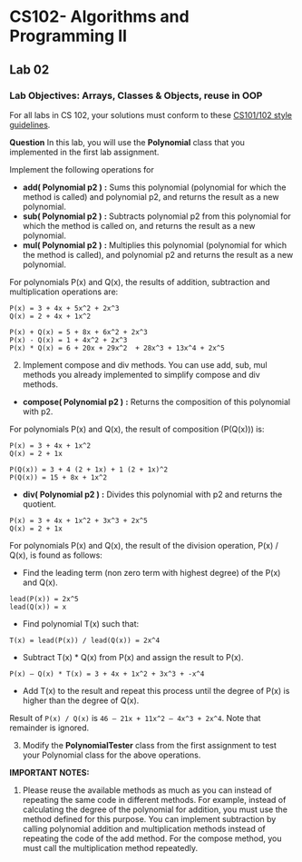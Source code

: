 # CS102- Algorithms and Programming II

## Lab 02

### **Lab Objectives:** Arrays, Classes & Objects, reuse in OOP

For all labs in CS 102, your solutions must conform to these [CS101/102 style
guidelines](http://www.cs.bilkent.edu.tr/~adayanik/cs101/practicalwork/styleguidelines.htm).

**Question** In this lab, you will use the  **Polynomial** class that you implemented in the first lab assignment.

Implement the following operations for

* **add( Polynomial p2 )**  **:**  Sums this polynomial (polynomial for which the method is called) and polynomial p2, and returns the result as a new polynomial.
* **sub( Polynomial p2 )**  **:**  Subtracts polynomial p2 from this polynomial for which the method is called on, and returns the result as a new polynomial.
* **mul( Polynomial p2 )**  **:**  Multiplies this polynomial (polynomial for which the method is called), and polynomial p2 and returns the result as a new polynomial.

For polynomials P(x) and Q(x), the results of addition, subtraction and multiplication
operations are:

``P(x) = 3 + 4x + 5x^2 + 2x^3``  
``Q(x) = 2 + 4x + 1x^2``  

``P(x) + Q(x) = 5 + 8x + 6x^2 + 2x^3``  
``P(x) - Q(x) = 1 + 4x^2 + 2x^3``  
``P(x) * Q(x) = 6 + 20x + 29x^2  + 28x^3 + 13x^4 + 2x^5``  

2. Implement compose and div methods. You can use add, sub, mul methods you already implemented to simplify compose and div methods.

* **compose( Polynomial p2 )**  **:** Returns the composition of this polynomial with p2.


For polynomials P(x) and Q(x), the result of composition (P(Q(x))) is:

``P(x) = 3 + 4x + 1x^2``   
``Q(x) = 2 + 1x``   

``P(Q(x)) = 3 + 4 (2 + 1x) + 1 (2 + 1x)^2``  
``P(Q(x)) = 15 + 8x + 1x^2``

* **div( Polynomial p2 )**  **:**  Divides this polynomial with p2 and returns the quotient.

``P(x) = 3 + 4x + 1x^2 + 3x^3 + 2x^5``  
``Q(x) = 2 + 1x``  

For polynomials P(x) and Q(x), the result of the division operation, P(x) / Q(x), is found as follows:

* Find the leading term (non zero term with highest degree) of the P(x) and Q(x).

``lead(P(x)) = 2x^5``  
``lead(Q(x)) = x``  
* Find polynomial T(x) such that:  

``T(x) = lead(P(x)) / lead(Q(x)) = 2x^4``  
* Subtract T(x) * Q(x) from P(x) and assign the result to P(x).  

``P(x) – Q(x) * T(x) = 3 + 4x + 1x^2 + 3x^3 + -x^4``  

* Add T(x) to the result and repeat this process until the degree of P(x) is higher than the degree of Q(x).


Result of ``P(x) / Q(x)`` is ``46 – 21x + 11x^2 – 4x^3 + 2x^4``. Note that remainder is ignored.

3. Modify the  **PolynomialTester**  class from the first assignment to test your Polynomial
    class for the above operations.

**IMPORTANT NOTES:**
1. Please reuse the available methods as much as you can instead of repeating the
same code in different methods. For example, instead of calculating the degree of
the polynomial for addition, you must use the method defined for this purpose. You
can implement subtraction by calling polynomial addition and multiplication methods
instead of repeating the code of the add method. For the compose method, you must
call the multiplication method repeatedly.


